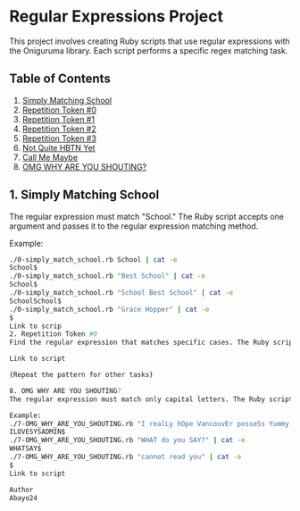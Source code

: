 # Regular Expressions Project

This project involves creating Ruby scripts that use regular expressions with the Oniguruma library. Each script performs a specific regex matching task.

## Table of Contents

1. [Simply Matching School](#1-simply-matching-school)
2. [Repetition Token #0](#2-repetition-token-0)
3. [Repetition Token #1](#3-repetition-token-1)
4. [Repetition Token #2](#4-repetition-token-2)
5. [Repetition Token #3](#5-repetition-token-3)
6. [Not Quite HBTN Yet](#6-not-quite-hbtn-yet)
7. [Call Me Maybe](#7-call-me-maybe)
8. [OMG WHY ARE YOU SHOUTING?](#8-omg-why-are-you-shouting)

## 1. Simply Matching School

The regular expression must match "School." The Ruby script accepts one argument and passes it to the regular expression matching method.

Example:

```bash
./0-simply_match_school.rb School | cat -e
School$
./0-simply_match_school.rb "Best School" | cat -e
School$
./0-simply_match_school.rb "School Best School" | cat -e
SchoolSchool$
./0-simply_match_school.rb "Grace Hopper" | cat -e
$
Link to scrip
2. Repetition Token #0
Find the regular expression that matches specific cases. The Ruby script accepts one argument and passes it to the regular expression matching method.

Link to script

(Repeat the pattern for other tasks)

8. OMG WHY ARE YOU SHOUTING?
The regular expression must match only capital letters. The Ruby script accepts one argument and passes it to the regular expression matching method.

Example:
./7-OMG_WHY_ARE_YOU_SHOUTING.rb "I realLy hOpe VancouvEr posseSs Yummy Soft vAnilla Dupper Mint Ice Nutella cream" | cat -e
ILOVESYSADMIN$
./7-OMG_WHY_ARE_YOU_SHOUTING.rb "WHAT do you SAY?" | cat -e
WHATSAY$
./7-OMG_WHY_ARE_YOU_SHOUTING.rb "cannot read you" | cat -e
$
Link to script

Author
Abayo24
